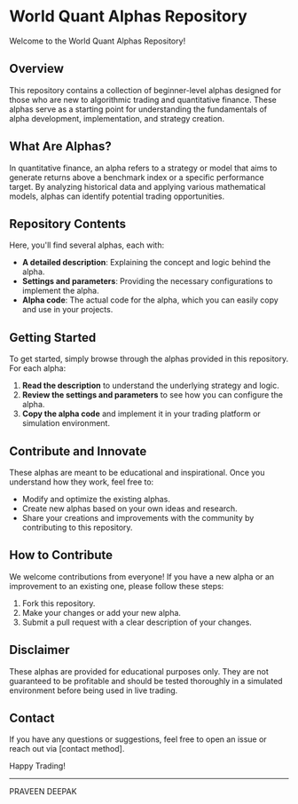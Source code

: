 # World Quant Alphas Repository

Welcome to the World Quant Alphas Repository!

## Overview

This repository contains a collection of beginner-level alphas designed for those who are new to algorithmic trading and quantitative finance. These alphas serve as a starting point for understanding the fundamentals of alpha development, implementation, and strategy creation.

## What Are Alphas?

In quantitative finance, an alpha refers to a strategy or model that aims to generate returns above a benchmark index or a specific performance target. By analyzing historical data and applying various mathematical models, alphas can identify potential trading opportunities.

## Repository Contents

Here, you'll find several alphas, each with:
- **A detailed description**: Explaining the concept and logic behind the alpha.
- **Settings and parameters**: Providing the necessary configurations to implement the alpha.
- **Alpha code**: The actual code for the alpha, which you can easily copy and use in your projects.

## Getting Started

To get started, simply browse through the alphas provided in this repository. For each alpha:
1. **Read the description** to understand the underlying strategy and logic.
2. **Review the settings and parameters** to see how you can configure the alpha.
3. **Copy the alpha code** and implement it in your trading platform or simulation environment.

## Contribute and Innovate

These alphas are meant to be educational and inspirational. Once you understand how they work, feel free to:
- Modify and optimize the existing alphas.
- Create new alphas based on your own ideas and research.
- Share your creations and improvements with the community by contributing to this repository.

## How to Contribute

We welcome contributions from everyone! If you have a new alpha or an improvement to an existing one, please follow these steps:
1. Fork this repository.
2. Make your changes or add your new alpha.
3. Submit a pull request with a clear description of your changes.

## Disclaimer

These alphas are provided for educational purposes only. They are not guaranteed to be profitable and should be tested thoroughly in a simulated environment before being used in live trading.

## Contact

If you have any questions or suggestions, feel free to open an issue or reach out via [contact method].

Happy Trading!

---
PRAVEEN DEEPAK
